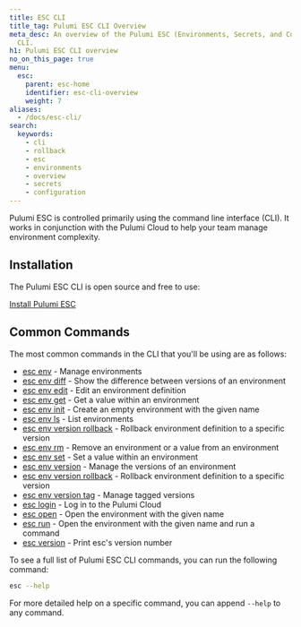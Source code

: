 ```yaml
---
title: ESC CLI
title_tag: Pulumi ESC CLI Overview
meta_desc: An overview of the Pulumi ESC (Environments, Secrets, and Configuration)
  CLI.
h1: Pulumi ESC CLI overview
no_on_this_page: true
menu:
  esc:
    parent: esc-home
    identifier: esc-cli-overview
    weight: 7
aliases:
  - /docs/esc-cli/
search:
  keywords:
    - cli
    - rollback
    - esc
    - environments
    - overview
    - secrets
    - configuration
---
```


Pulumi ESC is controlled primarily using the command line interface (CLI). It works in conjunction with the Pulumi Cloud
to help your team manage environment complexity.

## Installation

The Pulumi ESC CLI is open source and free to use:

<a class="btn btn-secondary" href="/docs/esc/download-install/">Install Pulumi ESC</a>

## Common Commands

The most common commands in the CLI that you'll be using are as follows:

* [esc env](/docs/esc/cli/commands/esc_env/) - Manage environments
* [esc env diff](/docs/esc/cli/commands/esc_env_diff/) - Show the difference between versions of an environment
* [esc env edit](/docs/esc/cli/commands/esc_env_edit/) - Edit an environment definition
* [esc env get](/docs/esc/cli/commands/esc_env_get/) - Get a value within an environment
* [esc env init](/docs/esc/cli/commands/esc_env_init/) - Create an empty environment with the given name
* [esc env ls](/docs/esc/cli/commands/esc_env_ls/) - List environments
* [esc env version rollback](/docs/esc/cli/commands/esc_env_rollback/) - Rollback environment definition to a specific version
* [esc env rm](/docs/esc/cli/commands/esc_env_rm/) - Remove an environment or a value from an environment
* [esc env set](/docs/esc/cli/commands/esc_env_set/) - Set a value within an environment
* [esc env version](/docs/esc/cli/commands/esc_env_version/) - Manage the versions of an environment
* [esc env version rollback](/docs/esc/cli/commands/esc_env_rollback/) - Rollback environment definition to a specific version
* [esc env version tag](/docs/esc/cli/commands/esc_env_version_tag/) - Manage tagged versions
* [esc login](/docs/esc/cli/commands/esc_login/) - Log in to the Pulumi Cloud
* [esc open](/docs/esc/cli/commands/esc_open/) - Open the environment with the given name
* [esc run](/docs/esc/cli/commands/esc_run/) - Open the environment with the given name and run a command
* [esc version](/docs/esc/cli/commands/esc_version/) - Print esc's version number

To see a full list of Pulumi ESC CLI commands, you can run the following command:

```bash
esc --help
```

For more detailed help on a specific command, you can append `--help` to any command.
